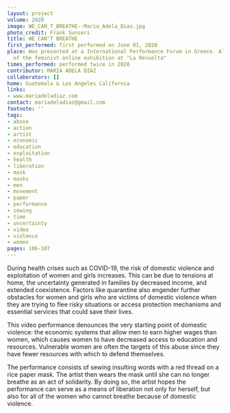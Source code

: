 ```yaml
---
layout: project
volume: 2020
image: WE_CAN_T_BREATHE--Maria_Adela_Diaz.jpg
photo_credit: Frank Sunseri
title: WE CAN'T BREATHE
first_performed: first performed on June 01, 2020
place: Was presented at a International Performance Forum in Greece. Also was part
  of the feminist online exhibition at "La Revuelta"
times_performed: performed twice in 2020
contributor: MARIA ADELA DIAZ
collaborators: []
home: Guatemala & Los Angeles California
links:
- www.mariadeladiaz.com
contact: mariadeladiaz@gmail.com
footnote: ''
tags:
- abuse
- action
- artist
- economic
- education
- exploitation
- health
- liberation
- mask
- masks
- men
- movement
- paper
- performance
- sewing
- time
- uncertainty
- video
- violence
- women
pages: 106-107
---
```

During health crises such as COVID-19, the risk of domestic violence and exploitation of women and girls increases. This can be due to tensions at home, the uncertainty generated in families by decreased income, and extended coexistence. Factors like quarantine also engender further obstacles for women and girls who are victims of domestic violence when they are trying to flee risky situations or access protection mechanisms and essential services that could save their lives.

This video performance denounces the very starting point of domestic violence: the economic systems that allow men to earn higher wages than women, which causes women to have decreased access to education and resources. Vulnerable women are often the targets of this abuse since they have fewer resources with which to defend themselves. 

The performance consists of sewing insulting words with a red thread on a rice paper mask. The artist then wears the mask until she can no longer breathe as an act of solidarity. By doing so, the artist hopes the performance can serve as a means of liberation not only for herself, but also for all of the women who cannot breathe because of domestic violence.